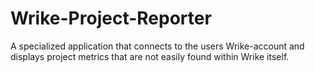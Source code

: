 # Wrike-Project-Reporter
A specialized application that connects to the users Wrike-account and displays project metrics that are not easily found within Wrike itself.
